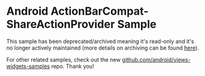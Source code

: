 
Android ActionBarCompat-ShareActionProvider Sample
==================================================

This sample has been deprecated/archived meaning it's read-only and it's no longer actively maintained (more details on archiving can be found [here][1]).

For other related samples, check out the new [github.com/android/views-widgets-samples][2] repo. Thank you!

[1]: https://help.github.com/en/articles/about-archiving-repositories
[2]: https://github.com/android/views-widgets-samples
